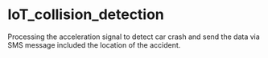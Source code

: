 # IoT_collision_detection
Processing the acceleration signal to detect car crash and send the data via SMS message included the location of the accident.
